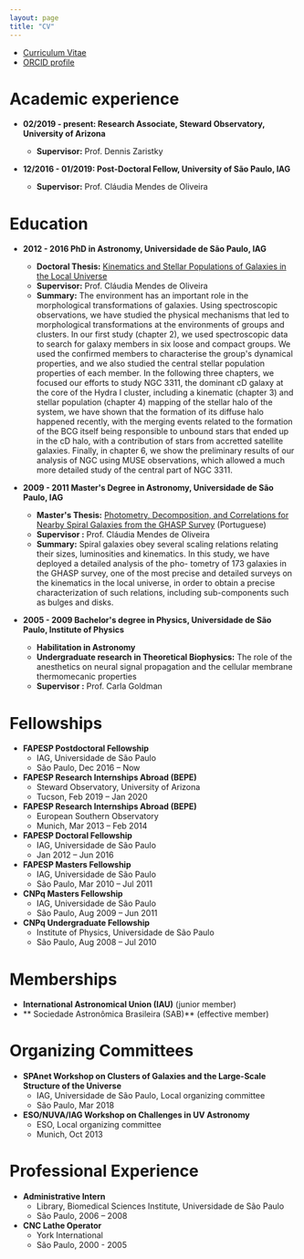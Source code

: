 ```yaml
---
layout: page
title: "CV"
---
```


* [Curriculum Vitae](assets/cebarbosa_cv.pdf)
* [ORCID profile](https://orcid.org/0000-0002-5292-2782)

Academic experience
======

* **02/2019 - present: Research Associate, Steward Observatory, University of Arizona**
    * **Supervisor:** Prof. Dennis Zaristky

* **12/2016 - 01/2019: Post-Doctoral Fellow, University of São Paulo, IAG**

    * **Supervisor:** Prof. Cláudia Mendes de Oliveira


Education
======
* **2012 - 2016 PhD in Astronomy, Universidade de São Paulo, IAG**
    * **Doctoral Thesis:** [Kinematics and Stellar Populations of Galaxies in the Local Universe](assets/thesis.pdf) 
    * **Supervisor:** Prof. Cláudia Mendes de Oliveira
    * **Summary:** The environment has an important role in the morphological transformations of galaxies. Using spectroscopic observations, we have studied the physical mechanisms that led to morphological transformations at the environments of groups and clusters. In our first study (chapter 2), we used spectroscopic data to search for galaxy members in six loose and compact groups. We used the confirmed members to characterise the group's dynamical properties, and we also studied the central stellar population properties of each member. In the following three chapters, we focused our efforts to study NGC 3311, the dominant cD galaxy at the core of the Hydra I cluster, including a kinematic (chapter 3) and stellar population (chapter 4) mapping of the stellar halo of the system,  we have shown that the formation of its diffuse halo happened recently, with the merging events related to the formation of the BCG itself being responsible to unbound stars that ended up in the cD halo, with a contribution of stars from accretted satellite galaxies. Finally, in chapter 6, we show the preliminary results of our analysis of NGC using MUSE observations, which allowed a much more detailed study of the central part of NGC 3311. 

 * **2009 - 2011 Master's Degree in Astronomy, Universidade de São Paulo, IAG**
    * **Master's Thesis:** [Photometry, Decomposition, and Correlations for Nearby Spiral Galaxies from the GHASP Survey](assets/master_thesis.pdf) (Portuguese)
    * **Supervisor :** Prof. Cláudia Mendes de Oliveira
    * **Summary:**  Spiral galaxies obey several scaling relations relating their sizes, luminosities and kinematics. In this study, we have deployed a detailed analysis of the pho- tometry of 173 galaxies in the GHASP survey, one of the most precise and detailed surveys on the kinematics in the local universe, in order to obtain a precise characterization of such relations, including sub-components such as bulges and disks.

 * **2005 - 2009 Bachelor's degree in Physics, Universidade de São Paulo, Institute of Physics**
    * **Habilitation in Astronomy**
    * **Undergraduate research in Theoretical Biophysics:** The role of the anesthetics on neural signal propagation and the cellular membrane thermomecanic properties
    * **Supervisor :** Prof. Carla Goldman
    
Fellowships
=======
* **FAPESP Postdoctoral Fellowship**
    * IAG, Universidade de São Paulo
    * São Paulo, Dec 2016 – Now
* **FAPESP Research Internships Abroad (BEPE)**
    * Steward Observatory, University of Arizona
    * Tucson, Feb 2019 – Jan 2020
* **FAPESP Research Internships Abroad (BEPE)**
    * European Southern Observatory
    * Munich, Mar 2013 – Feb 2014
* **FAPESP Doctoral Fellowship**
    * IAG, Universidade de São Paulo
    * Jan 2012 – Jun 2016
* **FAPESP Masters Fellowship**
    * IAG, Universidade de São Paulo
    * São Paulo, Mar 2010 – Jul 2011
* **CNPq Masters Fellowship**
    * IAG, Universidade de São Paulo
    * São Paulo, Aug 2009 – Jun 2011
* **CNPq Undergraduate Fellowship**
    * Institute of Physics, Universidade de São Paulo
    * São Paulo, Aug 2008 – Jul 2010

Memberships
========
* **International Astronomical Union (IAU)** (junior member)
* ** Sociedade Astronômica Brasileira (SAB)** (effective member)
    
Organizing Committees
==============
* **SPAnet Workshop on Clusters of Galaxies and the Large-Scale Structure of the Universe**
    * IAG, Universidade de São Paulo, Local organizing committee
    * São Paulo, Mar 2018
* **ESO/NUVA/IAG Workshop on Challenges in UV Astronomy**
    * ESO, Local organizing committee
    * Munich, Oct 2013
  
Professional Experience
==============
* **Administrative Intern**
    * Library, Biomedical Sciences Institute, Universidade de São Paulo
    * São Paulo, 2006 – 2008
* **CNC Lathe Operator**
    * York International
    * São Paulo, 2000 - 2005